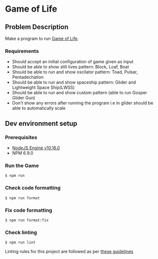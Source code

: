 # Game of Life

## Problem Description

Make a program to run [Game of Life](https://en.wikipedia.org/wiki/Conway%27s_Game_of_Life).

### Requirements

- Should accept an initial configuration of game given as input
- Should be able to show still lives pattern: Block, Loaf, Boat
- Should be able to run and show oscilator pattern: Toad, Pulsar, Pentadechatlon
- Should be able to run and show spaceship pattern: Glider and Lightweight Space Ship(LWSS)
- Should be able to run and show custom pattern (able to run Gosper Glider Gun)
- Don't show any errors after running the program i.e in glider should be able to automatically scale

## Dev environment setup

### Prerequisites

- [NodeJS Engine v10.16.0](https://nodejs.org/en/download/)
- NPM 6.9.0

### Run the Game
```
$ npm run
```

### Check code formatting
```
$ npm run format
```

### Fix code formatting
```
$ npm run format:fix
```

### Check linting
```
$ npm run lint
```
Linting rules for this project are followed as per [these guidelines](https://github.com/airbnb/javascript)
